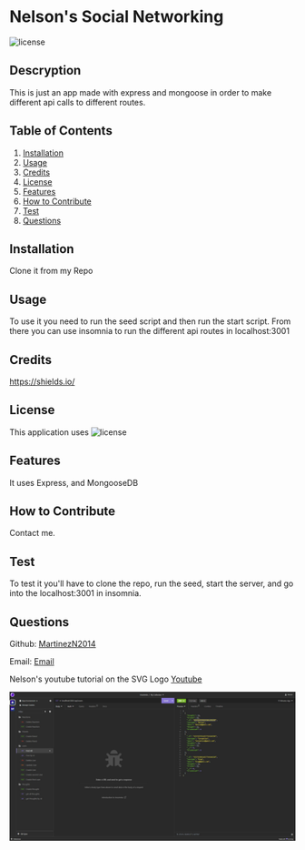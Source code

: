 # Nelson's Social Networking

![license](https://img.shields.io/badge/license-MIT-blue)

## Descryption

This is just an app made with express and mongoose in order to make different api calls to different routes.

## Table of Contents

1. [Installation](#installation)
2. [Usage](#usage)
3. [Credits](#credits)
4. [License](#license)
5. [Features](#features)
6. [How to Contribute](#contribute)
7. [Test](#test)
8. [Questions](#questions)

## Installation

Clone it from my Repo

## Usage

To use it you need to run the seed script and then run the start script. From there you can use insomnia to run the different api routes in localhost:3001

## Credits

https://shields.io/

## License

This application uses ![license](https://img.shields.io/badge/license-MIT-blue)

## Features

It uses Express, and MongooseDB

## How to Contribute

Contact me.

## Test

To test it you'll have to clone the repo, run the seed, start the server, and go into the localhost:3001 in insomnia.

## Questions

Github: [MartinezN2014](https://github.com/MartinezN2014)

Email: [Email](2014nmartinez@gmail.com)

Nelson's youtube tutorial on the SVG Logo
[Youtube](https://www.youtube.com/watch?v=cMaZdMeerH0)

![Example](./assets/images/Insomnia.jpg)
